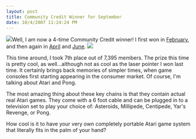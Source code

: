```yaml
---
layout: post
title: Community Credit Winner for September
date: 10/4/2007 11:24:24 PM
---
```


![](http://www.community-credit.com/images/prizes/atari-keychains.jpg)Well, I am now a 4-time Community Credit winner! I first won in [February](http://geekswithblogs.net/sdorman/archive/2007/03/04/107898.aspx), and then again in [April](http://geekswithblogs.net/sdorman/archive/2007/05/03/112208.aspx) and [June](http://geekswithblogs.net/sdorman/archive/2007/07/02/Community-Credit-Winner-for-June.aspx). ![](http://www.thinkgeek.com/images/products/other/atari-joystick-closeup.jpg)

This time around, I took 7th place out of 7,395 members. The prize this time is pretty cool, as well...although not as cool as the laser pointer I won last time. It certainly brings back memories of simpler times, when game consoles first starting appearing in the consumer market. Of course, I'm talking about Atari and Pong.

The most amazing thing about these key chains is that they contain actual real Atari games. They come with a 6 foot cable and can be plugged in to a television set to play your choice of: Asteroids, Millipede, Centipede, Yar's Revenge, or Pong.

How cool is it to have your very own completely portable Atari game system that literally fits in the palm of your hand?
